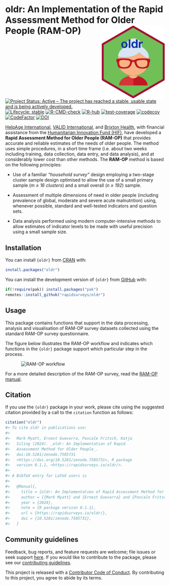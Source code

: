 
<!-- README.md is generated from README.Rmd. Please edit that file -->

# oldr: An Implementation of the Rapid Assessment Method for Older People (RAM-OP) <img src="man/figures/logo.png" width="200" align="right" />

<!-- badges: start -->

[![Project Status: Active – The project has reached a stable, usable
state and is being actively
developed.](https://www.repostatus.org/badges/latest/active.svg)](https://www.repostatus.org/#active)
[![Lifecycle:
stable](https://img.shields.io/badge/lifecycle-stable-brightgreen.svg)](https://lifecycle.r-lib.org/articles/stages.html#stable)
[![R-CMD-check](https://github.com/rapidsurveys/oldr/actions/workflows/R-CMD-check.yaml/badge.svg)](https://github.com/rapidsurveys/oldr/actions/workflows/R-CMD-check.yaml)
[![R-hub](https://github.com/rapidsurveys/oldr/actions/workflows/rhub.yaml/badge.svg)](https://github.com/rapidsurveys/oldr/actions/workflows/rhub.yaml)
[![test-coverage](https://github.com/rapidsurveys/oldr/actions/workflows/test-coverage.yaml/badge.svg)](https://github.com/rapidsurveys/oldr/actions/workflows/test-coverage.yaml)
[![codecov](https://codecov.io/gh/rapidsurveys/oldr/branch/main/graph/badge.svg)](https://app.codecov.io/gh/rapidsurveys/oldr)
[![CodeFactor](https://www.codefactor.io/repository/github/rapidsurveys/oldr/badge)](https://www.codefactor.io/repository/github/rapidsurveys/oldr)
[![DOI](https://zenodo.org/badge/105472081.svg)](https://zenodo.org/badge/latestdoi/105472081)
<!-- badges: end -->

[HelpAge International](https://www.helpage.org), [VALID
International](http://www.validinternational.org), and [Brixton
Health](http://www.brixtonhealth.com), with financial assistance from
the [Humanitarian Innovation Fund
(HIF)](http://www.elrha.org/hif/home/), have developed a **Rapid
Assessment Method for Older People (RAM-OP)** that provides accurate and
reliable estimates of the needs of older people. The method uses simple
procedures, in a short time frame (i.e. about two weeks including
training, data collection, data entry, and data analysis), and at
considerably lower cost than other methods. The **RAM-OP** method is
based on the following principles:

  - Use of a familiar *“household survey”* design employing a two-stage
    cluster sample design optimised to allow the use of a small primary
    sample (*m ≥ 16 clusters*) and a small overall (*n ≥ 192*) sample.

  - Assessment of multiple dimensions of need in older people (including
    prevalence of global, moderate and severe acute malnutrition) using,
    whenever possible, standard and well-tested indicators and question
    sets.

  - Data analysis performed using modern computer-intensive methods to
    allow estimates of indicator levels to be made with useful precision
    using a small sample size.

## Installation

You can install `{oldr}` from [CRAN](https://cran.r-project.org) with:

``` r
install.packages("oldr")
```

You can install the development version of `{oldr}` from
[GitHub](https://github.com/rapidsurveys/oldr) with:

``` r
if(!require(pak)) install.packages("pak")
remotes::install_github("rapidsurveys/oldr")
```

## Usage

This package contains functions that support in the data processing,
analysis and visualisation of RAM-OP survey datasets collected using the
standard RAM-OP survey questionnaire.

The figure below illustrates the RAM-OP workflow and indicates which
functions in the `{oldr}` package support which particular step in the
process.

<img src="man/figures/ramOPworkflow.png" alt="RAM-OP workflow" width="80%" style="display: block; margin: auto;" />

For a more detailed description of the RAM-OP survey, read the [RAM-OP
manual](https://rapidsurveys.io/ramOPmanual/).

## Citation

If you use the `{oldr}` package in your work, please cite using the
suggested citation provided by a call to the `citation` function as
follows:

``` r
citation("oldr")
#> To cite oldr in publications use:
#> 
#>   Mark Myatt, Ernest Guevarra, Pascale Fritsch, Katja
#>   Siling (2024). _oldr: An Implementation of Rapid
#>   Assessment Method for Older People_.
#>   doi:10.5281/zenodo.7505731
#>   <https://doi.org/10.5281/zenodo.7505731>, R package
#>   version 0.1.1, <https://rapidsurveys.io/oldr/>.
#> 
#> A BibTeX entry for LaTeX users is
#> 
#>   @Manual{,
#>     title = {oldr: An Implementation of Rapid Assessment Method for Older People},
#>     author = {{Mark Myatt} and {Ernest Guevarra} and {Pascale Fritsch} and {Katja Siling}},
#>     year = {2024},
#>     note = {R package version 0.1.1},
#>     url = {https://rapidsurveys.io/oldr/},
#>     doi = {10.5281/zenodo.7505731},
#>   }
```

## Community guidelines

Feedback, bug reports, and feature requests are welcome; file issues or
seek support [here](https://github.com/rapidsurveys/oldr/issues). If you
would like to contribute to the package, please see our [contributing
guidelines](https://rapidsurveys.io/oldr/CONTRIBUTING.html).

This project is released with a [Contributor Code of
Conduct](https://rapidsurveys.io/oldr/CODE_OF_CONDUCT.html). By
contributing to this project, you agree to abide by its terms.
